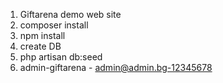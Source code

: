 1.	Giftarena demo web site
2.	composer install
3.	npm install
4.	create DB
5.	php artisan db:seed
6.	admin-giftarena - admin@admin.bg-12345678
